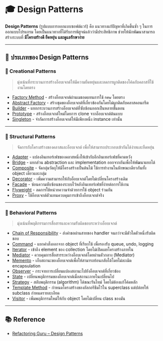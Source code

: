 # 🎓 Design Patterns

**Design Patterns** (รูปแบบการออกแบบซอฟต์แวร์) คือ แนวทางแก้ปัญหาที่เกิดขึ้นซ้ำ ๆ ในการออกแบบโปรแกรม โดยเป็นแนวทางที่ได้รับการพิสูจน์แล้วว่ามีประสิทธิภาพ ช่วยให้นักพัฒนาสามารถสร้างระบบที่ **มีโครงสร้างดี ยืดหยุ่น และดูแลรักษาง่าย**

---

## 🧱 ประเภทของ Design Patterns

### 🔨 Creational Patterns  
> มุ่งเน้นที่กระบวนการสร้างอ็อบเจกต์ให้มีความยืดหยุ่นและลดการผูกติดของโค้ดกับคลาสที่ใช้งานโดยตรง

- [Factory Method](/Creational/FactoryMethod/) - สร้างอ็อบเจกต์ผ่านเมธอดแทนการใช้ `new` โดยตรง
- [Abstract Factory](/Creational/AbstractFactory/) - สร้างชุดของอ็อบเจกต์ที่เกี่ยวข้องกันโดยไม่ผูกติดกับคลาสคอนกรีต
- [Builder](/Creational/Builder) - แยกกระบวนการสร้างอ็อบเจกต์ที่ซับซ้อนออกเป็นหลายขั้นตอน
- [Prototype](/Creational/Prototype/) - สร้างอ็อบเจกต์ใหม่โดยการ clone จากอ็อบเจกต์ต้นแบบ
- [Singleton](/Creational/Singleton/) - จำกัดการสร้างอ็อบเจกต์ให้มีเพียงหนึ่ง instance เท่านั้น

---

### 🧩 Structural Patterns  
> จัดการกับโครงสร้างของคลาสและอ็อบเจกต์ เพื่อให้สามารถประกอบเข้ากันได้ง่ายและยืดหยุ่น

- [Adapter](/Structural/Adapter/) - แปลงอินเทอร์เฟซของคลาสหนึ่งให้เข้ากับอีกอินเทอร์เฟซที่คาดหวัง
- [Bridge](/Structural/Bridge/) - แยกส่วน abstraction และ implementation ออกจากกันเพื่อให้พัฒนาแยกได้
- [Composite](/Structural/Composite/) - จัดกลุ่มวัตถุให้มีโครงสร้างเป็นต้นไม้ ใช้การทำงานในลักษณะเดียวกันทั้ง object เดี่ยวและกลุ่ม
- [Decorator](/Structural/Decorator/) - เพิ่มความสามารถให้กับอ็อบเจกต์โดยไม่เปลี่ยนโครงสร้างเดิม
- [Facade](/Structural/Facade/) - ซ่อนความซับซ้อนของระบบไว้หลังอินเทอร์เฟซที่ง่ายต่อการใช้งาน
- [Flyweight](/Structural/Flyweight/) - ลดการใช้หน่วยความจำด้วยการใช้ object ร่วมกัน
- [Proxy](/Structural/Proxy/) - ใช้อ็อบเจกต์ตัวแทนควบคุมการเข้าถึงอ็อบเจกต์จริง

---

### 🔄 Behavioral Patterns  
> มุ่งเน้นที่พฤติกรรมการสื่อสารและความรับผิดชอบระหว่างอ็อบเจกต์

- [Chain of Responsibility](/Behavioral/ChainOfResponsibility/) - ส่งคำขอผ่านสายของ handler จนกว่าจะมีตัวใดตัวหนึ่งรับผิดชอบ
- [Command](/Behavioral/Command/) - แยกคำสั่งออกจาก object ที่เรียกใช้ เพื่อรองรับ queue, undo, logging
- [Iterator](/Behavioral/Iterator/) - เข้าถึง element ของ collection โดยไม่เปิดเผยโครงสร้างภายใน
- [Mediator](/Bbehavioral/Mediator/) - ควบคุมการสื่อสารระหว่างอ็อบเจกต์โดยผ่านตัวกลาง (Mediator)
- [Memento](/Behavioral/Memento/) - เก็บสถานะของอ็อบเจกต์เพื่อให้สามารถย้อนกลับได้โดยไม่ละเมิด encapsulation
- [Observer](/Behavioral/Observer/) - กระจายการเปลี่ยนแปลงสถานะไปยังอ็อบเจกต์ที่เกี่ยวข้อง
- [State](/Behavioral/State/) - เปลี่ยนพฤติกรรมของอ็อบเจกต์เมื่อสถานะภายในเปลี่ยนไป
- [Strategy](/Behavioral/Strategy/) - สลับพฤติกรรม (algorithm) ได้ขณะรันไทม์ โดยไม่ต้องแก้โค้ดหลัก
- [Template Method](/behavioral/TemplateMethod/) - กำหนดโครงสร้างของอัลกอริธึมไว้ใน superclass แต่ปล่อยให้ subclass กำหนดรายละเอียด
- [Visitor](/Behavioral/Visitor/) - เพิ่มพฤติกรรมใหม่ให้กับ object โดยไม่เปลี่ยน class ของมัน

---

## 📚 Reference

- [Refactoring Guru – Design Patterns](https://refactoring.guru/design-patterns)
